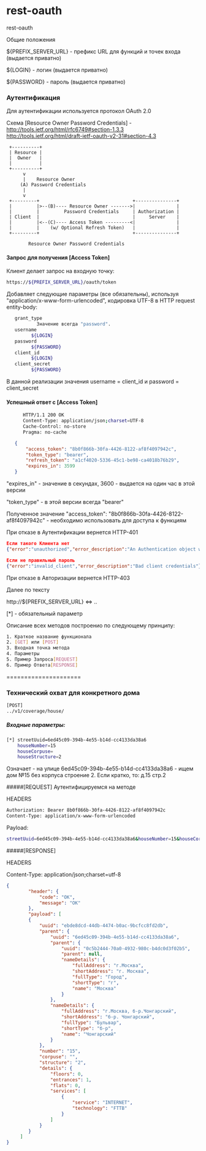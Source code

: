 rest-oauth
==========

rest-oauth



Общие положения

${PREFIX_SERVER_URL} - префикс URL для функций и точек входа (выдается приватно)

${LOGIN} - логин (выдается приватно)

${PASSWORD} - пароль (выдается приватно)




### Аутентификация

Для аутентификации используется протокол OAuth 2.0

Схема [Resource Owner Password Credentials] - http://tools.ietf.org/html/rfc6749#section-1.3.3 http://tools.ietf.org/html/draft-ietf-oauth-v2-31#section-4.3


     +----------+
     | Resource |
     |  Owner   |
     |          |
     +----------+
          v
          |    Resource Owner
         (A) Password Credentials
          |
          v
     +---------+                                  +---------------+
     |         |>--(B)---- Resource Owner ------->|               |
     |         |         Password Credentials     | Authorization |
     | Client  |                                  |     Server    |
     |         |<--(C)---- Access Token ---------<|               |
     |         |    (w/ Optional Refresh Token)   |               |
     +---------+                                  +---------------+

            Resource Owner Password Credentials



#### Запрос для получения [Access Token]

Клиент делает запрос на входную точку:
```bash
https://${PREFIX_SERVER_URL}/oauth/token
```

Добавляет следующие параметры (все обязательны), используя "application/x-www-form-urlencoded", кодировка UTF-8 в HTTP request entity-body:

```bash
   grant_type
           Значение всегда "password".
   username
         ${LOGIN}
   password
         ${PASSWORD}
   client_id
         ${LOGIN}                  
   client_secret
         ${PASSWORD}         
```

В данной реализации значения username = client_id и password = client_secret


#### Успешный ответ с [Access Token]

```bash
      HTTP/1.1 200 OK
      Content-Type: application/json;charset=UTF-8
      Cache-Control: no-store
      Pragma: no-cache
```

```json
   {
       "access_token": "8b0f866b-30fa-4426-8122-af8f4097942c", 
       "token_type": "bearer", 
       "refresh_token": "a1cf4020-5336-45c1-be98-ca4018b76b29", 
       "expires_in": 3599
   }
```
"expires_in" - значение в секундах, 3600 - выдается на один час в этой версии

"token_type" - в этой версии всегда "bearer"

Полученное значение "access_token": "8b0f866b-30fa-4426-8122-af8f4097942c" - необходимо использовать для доступа к функциям


При отказе в Аутентификации вернется HTTP-401
```json
Если такого Клиента нет
{"error":"unauthorized","error_description":"An Authentication object was not found in the SecurityContext"}

Если не правильный пароль
{"error":"invalid_client","error_description":"Bad client credentials"}
```

При отказе в Авторизации вернется HTTP-403







Далее по тексту

http://${PREFIX_SERVER_URL} <=>  ..

[*] - обязательный параметр


Описание всех методов построенио по следующему принципу:
```bash
1. Краткое название функционала
2. [GET] или [POST]
3. Входная точка метода
4. Параметры
5. Пример Запроса[REQUEST]
6. Пример Ответа[RESPONSE]
```

=====================
### Технический охват для конкретного дома
```bash
[POST]
../v1/coverage/house/
```
##### Входные параметры:
```bash
[*] streetUuid=6ed45c09-394b-4e55-b14d-cc4133da38a6
    houseNumber=15
    houseCorpuse=
    houseStructure=2
```

Означает - на улице 6ed45c09-394b-4e55-b14d-cc4133da38a6 - ищем дом №15 без корпуса строение 2.
Если кратко, то: д.15 стр.2

#####[REQUEST]
Аутентифицируемся на методе

HEADERS
```bash
Authorization: Bearer 8b0f866b-30fa-4426-8122-af8f4097942c
Content-Type: application/x-www-form-urlencoded
```
Payload:
```bash
streetUuid=6ed45c09-394b-4e55-b14d-cc4133da38a6&houseNumber=15&houseCorpuse=&houseStructure=2
```

#####[RESPONSE]

HEADERS

Content-Type: application/json;charset=utf-8

```json
{
        "header": {
            "code": "OK",
            "message": "OK"
        },
        "payload": [
        {
            "uuid": "ebde8dcd-44db-4474-b0ac-9bcfcc8fd2db",
            "parent": {
                "uuid": "6ed45c09-394b-4e55-b14d-cc4133da38a6",
                "parent": {
                    "uuid": "0c5b2444-70a0-4932-980c-b4dc0d3f02b5",
                    "parent": null,
                    "nameDetails": {
                        "fullAddress": "г.Москва",
                        "shortAddress": "г. Москва",
                        "fullType": "Город",
                        "shortType": "г",
                        "name": "Москва"
                    }
                },
                "nameDetails": {
                    "fullAddress": "г.Москва, б-р.Чонгарский",
                    "shortAddress": "б-р. Чонгарский",
                    "fullType": "Бульвар",
                    "shortType": "б-р",
                    "name": "Чонгарский"
                }
            },
            "number": "15",
            "corpuse": "",
            "structure": "2",
            "details": {
                "floors": 0,
                "entrances": 1,
                "flats": 0,
                "services": [
                    {
                        "service": "INTERNET",
                        "technology": "FTTB"
                    }
                ]
            }
        }
     ]
}
```


